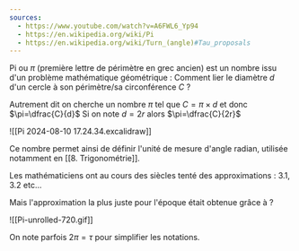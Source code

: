 ```yaml
---
sources:
  - https://www.youtube.com/watch?v=A6FWL6_Yp94
  - https://en.wikipedia.org/wiki/Pi
  - https://en.wikipedia.org/wiki/Turn_(angle)#Tau_proposals
---
```


Pi ou $\pi$ (première lettre de périmètre en grec ancien) est un nombre issu d'un problème mathématique géométrique :
Comment lier le diamètre $d$ d'un cercle à son périmètre/sa circonférence $C$ ?
 
Autrement dit on cherche un nombre $\pi$ tel que $C=\pi\times d$ et donc $\pi=\dfrac{C}{d}$
Si on note $d=2r$ alors $\pi=\dfrac{C}{2r}$

![[Pi 2024-08-10 17.24.34.excalidraw]]

Ce nombre permet ainsi de définir l'unité de mesure d'angle radian, utilisée notamment en [[8. Trigonométrie]].

Les mathématiciens ont au cours des siècles tenté des approximations : $3.1$, $3.2$ etc...

Mais l'approximation la plus juste pour l'époque était obtenue grâce à ?




![[Pi-unrolled-720.gif]]

On note parfois $2\pi=\tau$ pour simplifier les notations.

